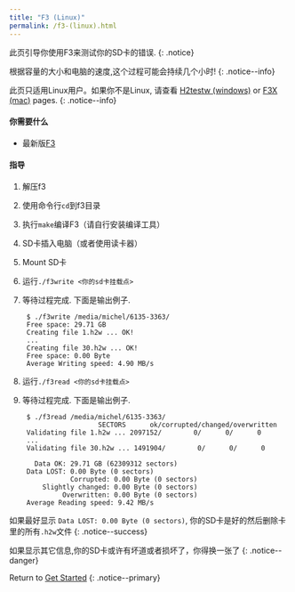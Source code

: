 ```yaml
---
title: "F3 (Linux)"
permalink: /f3-(linux).html
---
```


此页引导你使用F3来测试你的SD卡的错误.
{: .notice}

根据容量的大小和电脑的速度,这个过程可能会持续几个小时!
{: .notice--info}

此页只适用Linux用户。如果你不是Linux, 请查看 [H2testw (windows)](h2testw-(windows).html) or [F3X (mac)](f3x-(mac).html) pages.
{: .notice--info}

#### 你需要什么

* 最新版[F3](https://github.com/AltraMayor/f3/archive/v6.0.zip)

#### 指导

1. 解压f3
2. 使用命令行`cd`到f3目录
3. 执行`make`编译F3（请自行安装编译工具）
4. SD卡插入电脑（或者使用读卡器）
5. Mount SD卡
6. 运行`./f3write <你的sd卡挂载点>`
7. 等待过程完成. 下面是输出例子.

		$ ./f3write /media/michel/6135-3363/
		Free space: 29.71 GB
		Creating file 1.h2w ... OK!
		...
		Creating file 30.h2w ... OK!
		Free space: 0.00 Byte
		Average Writing speed: 4.90 MB/s

8. 运行`./f3read <你的sd卡挂载点>`
9. 等待过程完成. 下面是输出例子.

		$ ./f3read /media/michel/6135-3363/
		                  SECTORS      ok/corrupted/changed/overwritten
		Validating file 1.h2w ... 2097152/        0/      0/      0
		...
		Validating file 30.h2w ... 1491904/        0/      0/      0

		  Data OK: 29.71 GB (62309312 sectors)
		Data LOST: 0.00 Byte (0 sectors)
			       Corrupted: 0.00 Byte (0 sectors)
			Slightly changed: 0.00 Byte (0 sectors)
			     Overwritten: 0.00 Byte (0 sectors)
		Average Reading speed: 9.42 MB/s

如果最好显示 `Data LOST: 0.00 Byte (0 sectors)`, 你的SD卡是好的然后删除卡里的所有`.h2w`文件
{: .notice--success}

如果显示其它信息,你的SD卡或许有坏道或者损坏了，你得换一张了
{: .notice--danger}

Return to [Get Started](Get-Started.html)
{: .notice--primary}
